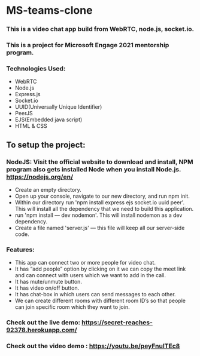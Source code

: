 # MS-teams-clone
### This is a video chat app build from WebRTC, node.js, socket.io.
 ### This is a project for Microsoft Engage 2021 mentorship program.
 
 ### Technologies Used:
 - WebRTC
- 	Node.js
- 	Express.js
- 	Socket.io
- 	UUID(Universally Unique Identifier)
- 	PeerJS
- 	EJS(Embedded java script)
- 	HTML & CSS
## To setup the project:
 ###  NodeJS: Visit the official website to download and install, NPM program also gets installed Node when you install Node.js.   https://nodejs.org/en/ 
 - Create an empty directory.
- Open up your console, navigate to our new directory, and run npm init.
- Within our directory run 'npm install express ejs socket.io uuid peer'. This will install all the dependency that we need to build this application.
- run 'npm install — dev nodemon'. This will install nodemon as a dev dependency. 
- Create a file named 'server.js' — this file will keep all our server-side code.
### Features:
- 	This app can connect two or more people for video chat.
- 	It has “add people” option by clicking on it we can copy the meet link and can connect with users which we want to add in the call.
- 	It has mute/unmute button.
- 	It has video on/off button.
- 	It has chat-box in which users can send messages to each other.
- 	We can create different rooms with different room ID’s so that people can join specific room which they want to join.


### Check out the live demo: https://secret-reaches-92378.herokuapp.com/
### Check out the video demo : https://youtu.be/peyFnulTEc8





